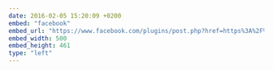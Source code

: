 ```yaml
---
date: 2016-02-05 15:20:09 +0200
embed: "facebook"
embed_url: "https://www.facebook.com/plugins/post.php?href=https%3A%2F%2Fwww.facebook.com%2Fgalka.khutorianska%2Fposts%2F926009437515265&width=500"
embed_width: 500
embed_height: 461
type: "left"
---
```

